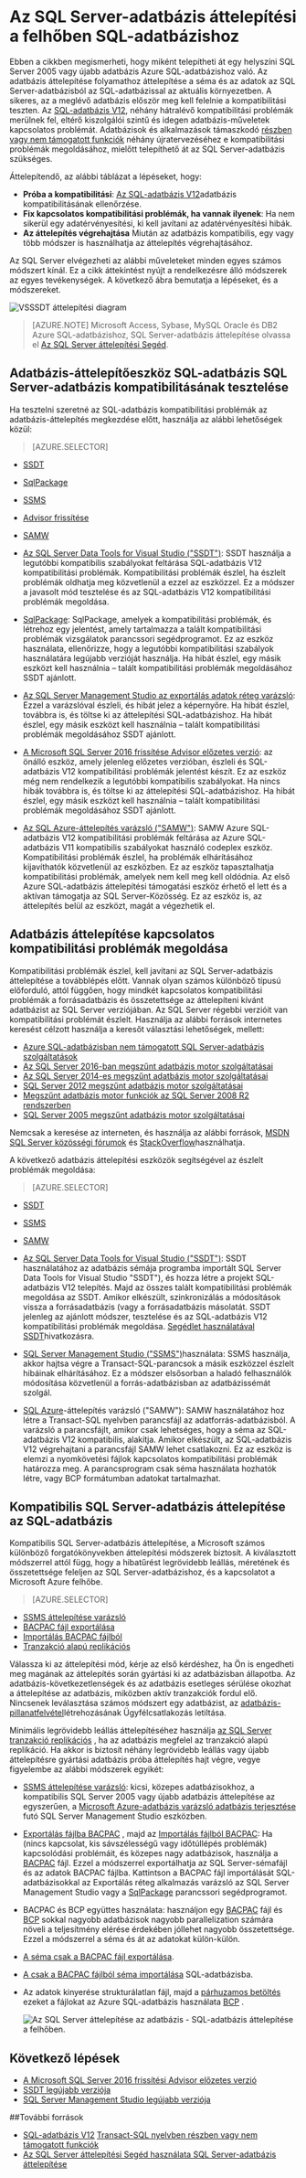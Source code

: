 <properties
   pageTitle="Az SQL Server-adatbázis áttelepítése SQL-adatbázishoz |} Microsoft Azure"
   description="Megtudhatja, hogyan kell tudni a helyszíni SQL Server adatbázis áttelepítése az Azure SQL-adatbázis a felhőben. Kompatibilitás az adatbázis áttelepítése előtt ellenőrizze a adatbázis áttelepítési eszközök segítségével."
   keywords="adatbázis áttelepítése, sql server-adatbázis áttelepítése, áttelepítési Adatbáziseszközök, az adatbázis áttelepítése, sql-adatbázis áttelepítése"
   services="sql-database"
   documentationCenter=""
   authors="CarlRabeler"
   manager="jhubbard"
   editor=""/>

<tags
   ms.service="sql-database"
   ms.devlang="NA"
   ms.topic="article"
   ms.tgt_pltfrm="NA"
   ms.workload="sqldb-migrate"
   ms.date="08/24/2016"
   ms.author="carlrab"/>

# <a name="sql-server-database-migration-to-sql-database-in-the-cloud"></a>Az SQL Server-adatbázis áttelepítési a felhőben SQL-adatbázishoz

Ebben a cikkben megismerheti, hogy miként telepítheti át egy helyszíni SQL Server 2005 vagy újabb adatbázis Azure SQL-adatbázishoz való. Az adatbázis áttelepítése folyamathoz áttelepítése a séma és az adatok az SQL Server-adatbázisból az SQL-adatbázissal az aktuális környezetben. A sikeres, az a meglévő adatbázis először meg kell felelnie a kompatibilitási teszten. Az [SQL-adatbázis V12](sql-database-v12-whats-new.md), néhány hátralévő kompatibilitási problémák merülnek fel, eltérő kiszolgálói szintű és idegen adatbázis-műveletek kapcsolatos problémát. Adatbázisok és alkalmazások támaszkodó [részben vagy nem támogatott funkciók](sql-database-transact-sql-information.md) néhány újratervezéséhez e kompatibilitási problémák megoldásához, mielőtt telepíthető át az SQL Server-adatbázis szükséges.

Áttelepítendő, az alábbi táblázat a lépéseket, hogy:

- **Próba a kompatibilitási**: [Az SQL-adatbázis V12](sql-database-v12-whats-new.md)adatbázis kompatibilitásának ellenőrzése. 
- **Fix kapcsolatos kompatibilitási problémák, ha vannak ilyenek**: Ha nem sikerül egy adatérvényesítési, ki kell javítani az adatérvényesítési hibák.  
- **Az áttelepítés végrehajtása** Miután az adatbázis kompatibilis, egy vagy több módszer is használhatja az áttelepítés végrehajtásához. 

Az SQL Server elvégezheti az alábbi műveleteket minden egyes számos módszert kínál. Ez a cikk áttekintést nyújt a rendelkezésre álló módszerek az egyes tevékenységek. A következő ábra bemutatja a lépéseket, és a módszereket.

  ![VSSSDT áttelepítési diagram](./media/sql-database-cloud-migrate/03VSSSDTDiagram.png)
  
 > [AZURE.NOTE] Microsoft Access, Sybase, MySQL Oracle és DB2 Azure SQL-adatbázishoz, SQL Server-adatbázis áttelepítése olvassa el [Az SQL Server áttelepítési Segéd](http://blogs.msdn.com/b/ssma/).

## <a name="database-migration-tools-test-sql-server-database-compatibility-with-sql-database"></a>Adatbázis-áttelepítőeszköz SQL-adatbázis SQL Server-adatbázis kompatibilitásának tesztelése

Ha tesztelni szeretné az SQL-adatbázis kompatibilitási problémák az adatbázis-áttelepítés megkezdése előtt, használja az alábbi lehetőségek közül:

> [AZURE.SELECTOR]
- [SSDT](sql-database-cloud-migrate-fix-compatibility-issues-ssdt.md)
- [SqlPackage](sql-database-cloud-migrate-determine-compatibility-sqlpackage.md)
- [SSMS](sql-database-cloud-migrate-determine-compatibility-ssms.md)
- [Advisor frissítése](http://www.microsoft.com/download/details.aspx?id=48119)
- [SAMW](sql-database-cloud-migrate-fix-compatibility-issues.md)

- [Az SQL Server Data Tools for Visual Studio ("SSDT")](sql-database-cloud-migrate-fix-compatibility-issues-ssdt.md): SSDT használja a legutóbbi kompatibilis szabályokat feltárása SQL-adatbázis V12 kompatibilitási problémák. Kompatibilitási problémák észlel, ha észlelt problémák oldhatja meg közvetlenül a ezzel az eszközzel. Ez a módszer a javasolt mód tesztelése és az SQL-adatbázis V12 kompatibilitási problémák megoldása. 
- [SqlPackage](sql-database-cloud-migrate-determine-compatibility-sqlpackage.md): SqlPackage, amelyek a kompatibilitási problémák, és létrehoz egy jelentést, amely tartalmazza a talált kompatibilitási problémák vizsgálatok parancssori segédprogramot. Ez az eszköz használata, ellenőrizze, hogy a legutóbbi kompatibilitási szabályok használatára legújabb verzióját használja. Ha hibát észlel, egy másik eszközt kell használnia – talált kompatibilitási problémák megoldásához SSDT ajánlott.  
- [Az SQL Server Management Studio az exportálás adatok réteg varázsló](sql-database-cloud-migrate-determine-compatibility-ssms.md): Ezzel a varázslóval észleli, és hibát jelez a képernyőre. Ha hibát észlel, továbbra is, és töltse ki az áttelepítési SQL-adatbázishoz. Ha hibát észlel, egy másik eszközt kell használnia – talált kompatibilitási problémák megoldásához SSDT ajánlott.
- [A Microsoft SQL Server 2016 frissítése Advisor előzetes verzió](http://www.microsoft.com/download/details.aspx?id=48119): az önálló eszköz, amely jelenleg előzetes verzióban, észleli és SQL-adatbázis V12 kompatibilitási problémák jelentést készít. Ez az eszköz még nem rendelkezik a legutóbbi kompatibilis szabályokat. Ha nincs hibák továbbra is, és töltse ki az áttelepítési SQL-adatbázishoz. Ha hibát észlel, egy másik eszközt kell használnia – talált kompatibilitási problémák megoldásához SSDT ajánlott. 
- [Az SQL Azure-áttelepítés varázsló ("SAMW")](sql-database-cloud-migrate-fix-compatibility-issues.md): SAMW Azure SQL-adatbázis V12 kompatibilitási problémák feltárása az Azure SQL-adatbázis V11 kompatibilis szabályokat használó codeplex eszköz. Kompatibilitási problémák észlel, ha problémák elhárításához kijavíthatók közvetlenül az eszközben. Ez az eszköz tapasztalhatja kompatibilitási problémák, amelyek nem kell meg kell oldódnia. Az első Azure SQL-adatbázis áttelepítési támogatási eszköz érhető el lett és a aktívan támogatja az SQL Server-Közösség. Ez az eszköz is, az áttelepítés belül az eszközt, magát a végezhetik el. 

## <a name="fix-database-migration-compatibility-issues"></a>Adatbázis áttelepítése kapcsolatos kompatibilitási problémák megoldása

Kompatibilitási problémák észlel, kell javítani az SQL Server-adatbázis áttelepítése a továbblépés előtt. Vannak olyan számos különböző típusú előforduló, attól függően, hogy mindkét kapcsolatos kompatibilitási problémák a forrásadatbázis és összetettsége az áttelepíteni kívánt adatbázist az SQL Server verziójában. Az SQL Server régebbi verzióit van kompatibilitási problémát észlelt. Használja az alábbi források internetes keresést célzott használja a keresőt választási lehetőségek, mellett:

- [Azure SQL-adatbázisban nem támogatott SQL Server-adatbázis szolgáltatások](sql-database-transact-sql-information.md)
- [Az SQL Server 2016-ban megszűnt adatbázis motor szolgáltatásai](https://msdn.microsoft.com/library/ms144262%28v=sql.130%29)
- [Az SQL Server 2014-es megszűnt adatbázis motor szolgáltatásai](https://msdn.microsoft.com/library/ms144262%28v=sql.120%29)
- [SQL Server 2012 megszűnt adatbázis motor szolgáltatásai](https://msdn.microsoft.com/library/ms144262%28v=sql.110%29)
- [Megszűnt adatbázis motor funkciók az SQL Server 2008 R2 rendszerben](https://msdn.microsoft.com/library/ms144262%28v=sql.105%29)
- [SQL Server 2005 megszűnt adatbázis motor szolgáltatásai](https://msdn.microsoft.com/library/ms144262%28v=sql.90%29)

Nemcsak a keresése az interneten, és használja az alábbi források, [MSDN SQL Server közösségi fórumok](https://social.msdn.microsoft.com/Forums/sqlserver/home?category=sqlserver) és [StackOverflow](http://stackoverflow.com/)használhatja.

A következő adatbázis áttelepítési eszközök segítségével az észlelt problémák megoldása:

> [AZURE.SELECTOR]
- [SSDT](sql-database-cloud-migrate-fix-compatibility-issues-ssdt.md)
- [SSMS](sql-database-cloud-migrate-fix-compatibility-issues-ssms.md)
- [SAMW](sql-database-cloud-migrate-fix-compatibility-issues.md)

- [Az SQL Server Data Tools for Visual Studio ("SSDT")](sql-database-cloud-migrate-fix-compatibility-issues-ssdt.md): SSDT használatához az adatbázis sémája programba importált SQL Server Data Tools for Visual Studio "SSDT"), és hozza létre a projekt SQL-adatbázis V12 telepítés. Majd az összes talált kompatibilitási problémák megoldása az SSDT. Amikor elkészült, szinkronizálás a módosítások vissza a forrásadatbázis (vagy a forrásadatbázis másolatát. SSDT jelenleg az ajánlott módszer, tesztelése és az SQL-adatbázis V12 kompatibilitási problémák megoldása. [Segédlet használatával SSDT](sql-database-cloud-migrate-fix-compatibility-issues-ssdt.md)hivatkozásra.
- [SQL Server Management Studio ("SSMS")](sql-database-cloud-migrate-fix-compatibility-issues-ssms.md)használata: SSMS használja, akkor hajtsa végre a Transact-SQL-parancsok a másik eszközzel észlelt hibáinak elhárításához. Ez a módszer elsősorban a haladó felhasználók módosítása közvetlenül a forrás-adatbázisban az adatbázissémát szolgál. 
- [SQL Azure](sql-database-cloud-migrate-fix-compatibility-issues.md)-áttelepítés varázsló ("SAMW"): SAMW használatához hoz létre a Transact-SQL nyelvben parancsfájl az adatforrás-adatbázisból. A varázsló a parancsfájlt, amikor csak lehetséges, hogy a séma az SQL-adatbázis V12 kompatibilis, alakítja. Amikor elkészült, az SQL-adatbázis V12 végrehajtani a parancsfájl SAMW lehet csatlakozni. Ez az eszköz is elemzi a nyomkövetési fájlok kapcsolatos kompatibilitási problémák határozza meg. A parancsprogram csak séma használata hozhatók létre, vagy BCP formátumban adatokat tartalmazhat.

## <a name="migrate-a-compatible-sql-server-database-to-sql-database"></a>Kompatibilis SQL Server-adatbázis áttelepítése az SQL-adatbázis

Kompatibilis SQL Server-adatbázis áttelepítése, a Microsoft számos különböző forgatókönyvekben áttelepítési módszerek biztosít. A kiválasztott módszerrel attól függ, hogy a hibatűrést legrövidebb leállás, méretének és összetettsége feleljen az SQL Server-adatbázishoz, és a kapcsolatot a Microsoft Azure felhőbe.  

> [AZURE.SELECTOR]
- [SSMS áttelepítése varázsló](sql-database-cloud-migrate-compatible-using-ssms-migration-wizard.md)
- [BACPAC fájl exportálása](sql-database-cloud-migrate-compatible-export-bacpac-ssms.md)
- [Importálás BACPAC fájlból](sql-database-cloud-migrate-compatible-import-bacpac-ssms.md)
- [Tranzakció alapú replikációs](sql-database-cloud-migrate-compatible-using-transactional-replication.md)

Válassza ki az áttelepítési mód, kérje az első kérdéshez, ha Ön is engedheti meg magának az áttelepítés során gyártási ki az adatbázisban állapotba. Az adatbázis-következetlenségek és az adatbázis esetleges sérülése okozhat a áttelepítése az adatbázis, miközben aktív tranzakciók fordul elő. Nincsenek leválasztása számos módszert egy adatbázist, az [adatbázis-pillanatfelvétel](https://msdn.microsoft.com/library/ms175876.aspx)létrehozásának Ügyfélcsatlakozás letiltása.

Minimális legrövidebb leállás áttelepítéséhez használja [az SQL Server tranzakció replikációs](sql-database-cloud-migrate-compatible-using-transactional-replication.md) , ha az adatbázis megfelel az tranzakció alapú replikáció. Ha akkor is biztosít néhány legrövidebb leállás vagy újabb áttelepítésre gyártási adatbázis próba áttelepítés hajt végre, vegye figyelembe az alábbi módszerek egyikét:

- [SSMS áttelepítése varázsló](sql-database-cloud-migrate-compatible-using-ssms-migration-wizard.md): kicsi, közepes adatbázisokhoz, a kompatibilis SQL Server 2005 vagy újabb adatbázis áttelepítése az egyszerűen, a [Microsoft Azure-adatbázis varázsló adatbázis terjesztése](sql-database-cloud-migrate-compatible-using-ssms-migration-wizard.md) futó SQL Server Management Studio eszközben.
- [Exportálás fájlba BACPAC](sql-database-cloud-migrate-compatible-export-bacpac-ssms.md) , majd az [Importálás fájlból BACPAC](sql-database-cloud-migrate-compatible-import-bacpac-ssms.md): Ha (nincs kapcsolat, kis sávszélességű vagy időtúllépés problémák) kapcsolódási problémáit, és közepes nagy adatbázisok, használja a [BACPAC](https://msdn.microsoft.com/library/ee210546.aspx#Anchor_4) fájl. Ezzel a módszerrel exportálhatja az SQL Server-sémafájl és az adatok BACPAC fájlba. Kattintson a BACPAC fájl importálását SQL-adatbázisokkal az Exportálás réteg alkalmazás varázsló az SQL Server Management Studio vagy a [SqlPackage](https://msdn.microsoft.com/library/hh550080.aspx) parancssori segédprogramot.
- BACPAC és BCP együttes használata: használjon egy [BACPAC](https://msdn.microsoft.com/library/ee210546.aspx#Anchor_4) fájl és [BCP](https://msdn.microsoft.com/library/ms162802.aspx) sokkal nagyobb adatbázisok nagyobb parallelization számára növeli a teljesítmény elérése érdekében jóllehet nagyobb összetettsége. Ezzel a módszerrel a séma és át az adatokat külön-külön.
 - [A séma csak a BACPAC fájl exportálása](sql-database-cloud-migrate-compatible-export-bacpac-ssms.md).
 - [A csak a BACPAC fájlból séma importálása](sql-database-cloud-migrate-compatible-import-bacpac-ssms.md) SQL-adatbázisba.
 - Az adatok kinyerése strukturálatlan fájl, majd a [párhuzamos betöltés](https://technet.microsoft.com/library/dd425070.aspx) ezeket a fájlokat az Azure SQL-adatbázis használata [BCP](https://msdn.microsoft.com/library/ms162802.aspx) .

     ![Az SQL Server áttelepítése az adatbázis - SQL-adatbázis áttelepítése a felhőben.](./media/sql-database-cloud-migrate/01SSMSDiagram_new.png)

## <a name="next-steps"></a>Következő lépések

- [A Microsoft SQL Server 2016 frissítési Advisor előzetes verzió](http://www.microsoft.com/download/details.aspx?id=48119)
- [SSDT legújabb verziója](https://msdn.microsoft.com/library/mt204009.aspx)
- [SQL Server Management Studio legújabb verziója](https://msdn.microsoft.com/library/mt238290.aspx)

##<a name="additional-resources"></a>További források

- [SQL-adatbázis V12](sql-database-v12-whats-new.md)
[Transact-SQL nyelvben részben vagy nem támogatott funkciók](sql-database-transact-sql-information.md)
- [Az SQL Server áttelepítési Segéd használata SQL Server-adatbázis áttelepítése](http://blogs.msdn.com/b/ssma/)
